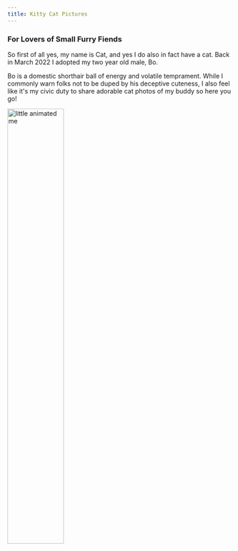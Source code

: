 ```yaml
---
title: Kitty Cat Pictures
--- 
```


### For Lovers of Small Furry Fiends 

So first of all yes, my name is Cat, and yes I do also in fact have a cat. Back in March 2022 I adopted my two year old male, Bo. 

Bo is a domestic shorthair ball of energy and volatile temprament. While I commonly warn folks not to be duped by his deceptive cuteness, I also feel like it's my civic duty to share adorable cat photos of my buddy so here you go! 

<img style="width:50%" src="images/Me.jpeg" alt="little animated me" />

